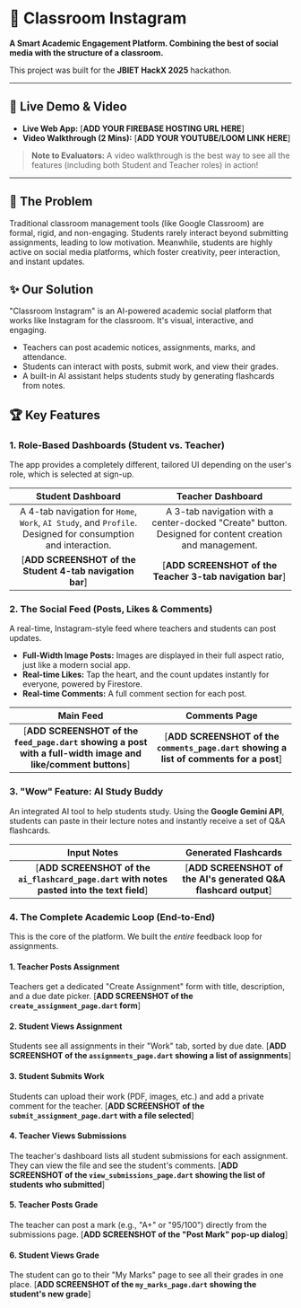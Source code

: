 # 📸 Classroom Instagram

**A Smart Academic Engagement Platform. Combining the best of social media with the structure of a classroom.**

This project was built for the **JBIET HackX 2025** hackathon.

---

## 🚀 Live Demo & Video

* **Live Web App:** [**ADD YOUR FIREBASE HOSTING URL HERE**]
* **Video Walkthrough (2 Mins):** [**ADD YOUR YOUTUBE/LOOM LINK HERE**]

> **Note to Evaluators:** A video walkthrough is the best way to see all the features (including both Student and Teacher roles) in action!

---

## 🎯 The Problem

Traditional classroom management tools (like Google Classroom) are formal, rigid, and non-engaging. Students rarely interact beyond submitting assignments, leading to low motivation. Meanwhile, students are highly active on social media platforms, which foster creativity, peer interaction, and instant updates.

## ✨ Our Solution

"Classroom Instagram" is an AI-powered academic social platform that works like Instagram for the classroom. It's visual, interactive, and engaging.

* Teachers can post academic notices, assignments, marks, and attendance.
* Students can interact with posts, submit work, and view their grades.
* A built-in AI assistant helps students study by generating flashcards from notes.

## 🏆 Key Features

### 1. Role-Based Dashboards (Student vs. Teacher)

The app provides a completely different, tailored UI depending on the user's role, which is selected at sign-up.

| **Student Dashboard** | **Teacher Dashboard** |
| :---: | :---: |
| A 4-tab navigation for `Home`, `Work`, `AI Study`, and `Profile`. Designed for consumption and interaction. | A 3-tab navigation with a center-docked "Create" button. Designed for content creation and management. |
| [**ADD SCREENSHOT of the Student 4-tab navigation bar**] | [**ADD SCREENSHOT of the Teacher 3-tab navigation bar**] |

### 2. The Social Feed (Posts, Likes & Comments)

A real-time, Instagram-style feed where teachers and students can post updates.

* **Full-Width Image Posts:** Images are displayed in their full aspect ratio, just like a modern social app.
* **Real-time Likes:** Tap the heart, and the count updates instantly for everyone, powered by Firestore.
* **Real-time Comments:** A full comment section for each post.

| **Main Feed** | **Comments Page** |
| :---: | :---: |
| [**ADD SCREENSHOT of the `feed_page.dart` showing a post with a full-width image and like/comment buttons**] | [**ADD SCREENSHOT of the `comments_page.dart` showing a list of comments for a post**] |

### 3. "Wow" Feature: AI Study Buddy

An integrated AI tool to help students study. Using the **Google Gemini API**, students can paste in their lecture notes and instantly receive a set of Q&A flashcards.

| **Input Notes** | **Generated Flashcards** |
| :---: | :---: |
| [**ADD SCREENSHOT of the `ai_flashcard_page.dart` with notes pasted into the text field**] | [**ADD SCREENSHOT of the AI's generated Q&A flashcard output**] |

### 4. The Complete Academic Loop (End-to-End)

This is the core of the platform. We built the *entire* feedback loop for assignments.

#### 1. Teacher Posts Assignment
Teachers get a dedicated "Create Assignment" form with title, description, and a due date picker.
[**ADD SCREENSHOT of the `create_assignment_page.dart` form**]

#### 2. Student Views Assignment
Students see all assignments in their "Work" tab, sorted by due date.
[**ADD SCREENSHOT of the `assignments_page.dart` showing a list of assignments**]

#### 3. Student Submits Work
Students can upload their work (PDF, images, etc.) and add a private comment for the teacher.
[**ADD SCREENSHOT of the `submit_assignment_page.dart` with a file selected**]

#### 4. Teacher Views Submissions
The teacher's dashboard lists all student submissions for each assignment. They can view the file and see the student's comments.
[**ADD SCREENSHOT of the `view_submissions_page.dart` showing the list of students who submitted**]

#### 5. Teacher Posts Grade
The teacher can post a mark (e.g., "A+" or "95/100") directly from the submissions page.
[**ADD SCREENSHOT of the "Post Mark" pop-up dialog**]

#### 6. Student Views Grade
The student can go to their "My Marks" page to see all their grades in one place.
[**ADD SCREENSHOT of the `my_marks_page.dart` showing the student's new grade**]
